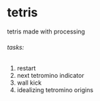 # tetris
tetris made with processing

<h6>tasks:</h6>

<ol>
<li>restart</li>
<li>next tetromino indicator</li>
<li>wall kick</li>
<li>idealizing tetromino origins</li>
</ol>

